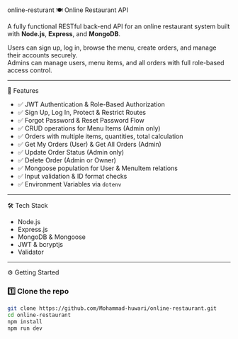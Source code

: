 online-resturant
  🍽️ Online Restaurant API

A fully functional RESTful back-end API for an online restaurant system built with **Node.js**, **Express**, and **MongoDB**.

Users can sign up, log in, browse the menu, create orders, and manage their accounts securely.  
Admins can manage users, menu items, and all orders with full role-based access control.

---

 🚀 Features

- ✅ JWT Authentication & Role-Based Authorization
- ✅ Sign Up, Log In, Protect & Restrict Routes
- ✅ Forgot Password & Reset Password Flow
- ✅ CRUD operations for Menu Items (Admin only)
- ✅ Orders with multiple items, quantities, total calculation
- ✅ Get My Orders (User) & Get All Orders (Admin)
- ✅ Update Order Status (Admin only)
- ✅ Delete Order (Admin or Owner)
- ✅ Mongoose population for User & MenuItem relations
- ✅ Input validation & ID format checks
- ✅ Environment Variables via `dotenv`

---

🛠️ Tech Stack

- Node.js
- Express.js
- MongoDB & Mongoose
- JWT & bcryptjs
- Validator

---

⚙️ Getting Started

### 1️⃣ Clone the repo

```bash
git clone https://github.com/Mohammad-huwari/online-restaurant.git
cd online-restaurant
npm install
npm run dev


